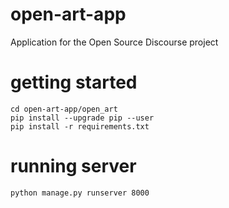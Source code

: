 # open-art-app
Application for the Open Source Discourse project


# getting started

```
cd open-art-app/open_art
pip install --upgrade pip --user
pip install -r requirements.txt
```

# running server

```
python manage.py runserver 8000
```

